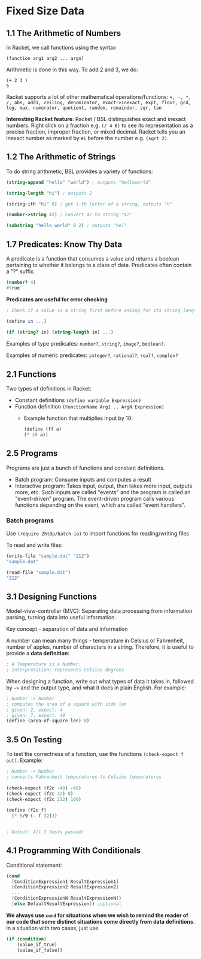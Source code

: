 # Fixed Size Data
## 1.1 The Arithmetic of Numbers
In Racket, we call functions using the syntax
```
(function arg1 arg2 ... argn)
```
Arithmetic is done in this way. To add 2 and 3, we do:
```
(+ 2 3 )
5
```

Racket supports a lot of other mathematical operations/functions: ```+, -, *, /, abs, add1, ceiling, denominator, exact->inexact, expt, floor, gcd, log, max, numerator, quotient, random, remainder, sqr, tan```

**Interesting Racket feature**: Racket / BSL distinguishes exact and inexact numbers. Right click on a fraction e.g. `(/ 4 6)` to see its representation as a precise fraction, improper fraction, or mixed decimal. Racket tells you an inexact number as marked by `#i` before the number e.g. `(sqrt 2)`.  
## 1.2 The Arithmetic of Strings
To do string arithmetic, BSL provides a variety of functions:
``` scheme
(string-append "hello" "world") ; outputs "helloworld"

(string-length "hi") ; outputs 2

(string-ith "hi" 0) ; get i-th letter of a string, outputs "h"

(number->string 42) ; convert 42 to string "42"

(substring "hello world" 0 2) ; outputs "hel"
```

## 1.7 Predicates: Know Thy Data
A predicate is a function that consumes a value and returns a boolean pertaining to whether it belongs to a class of data. Predicates often contain a "?" suffix.
``` scheme
(number? 4)
#true
```
**Predicates are useful for error checking**
``` scheme
; Check if a value is a string first before asking for its string length

(define in ...)
 
(if (string? in) (string-length in) ...)
```

Examples of type predicates: `number?`, `string?`, `image?`, `boolean?`.

Examples of numeric predicates:
`integer?`, `rational?`, `real?`, `complex?`

## 2.1 Functions
Two types of definitions in Racket:
- Constant definitions `(define variable Expression)`
- Function definition `(FunctionName Arg1 .. ArgN Expression)`
    - Example function that multiplies input by 10: 
    
        ``` scheme
        (define (ff a)
        (* 10 a))
        ```

## 2.5 Programs
Programs are just a bunch of functions and constant definitions.
- Batch program: Consume inputs and computes a result
- Interactive program: Takes input, output, then takes more input, outputs more, etc. Such inputs are called "events" and the program is called an "event-driven" program. The event-driven program calls various functions depending on the event, which are called "event handlers".

### Batch programs
Use `(require 2htdp/batch-io)` to import functions for reading/writing files

To read and write files:
``` scheme
(write-file "sample.dat" "212")
"sample.dat"

(read-file "sample.dat")
"212"
```


## 3.1 Designing Functions
Model-view-controller (MVC): Separating data processing from information parsing, turning data into useful information.

Key concept - separation of data and information

A number can mean many things - temperature in Celsius or Fahrenheit, number of apples, number of characters in a string. Therefore, it is useful to provide a **data definition**:
``` scheme
; A Temperature is a Number.
; interpretation: represents Celsius degrees
```

When designing a function, write out what types of data it takes in, followed by `->` and the output type, and what it does in plain English. For example:
``` scheme
; Number -> Number
; computes the area of a square with side len 
; given: 2, expect: 4
; given: 7, expect: 49
(define (area-of-square len) 0)
```

## 3.5 On Testing
To test the correctness of a function, use the functions `(check-expect f out)`. Example:
``` scheme
; Number -> Number
; converts Fahrenheit temperatures to Celsius temperatures 
 
(check-expect (f2c -40) -40)
(check-expect (f2c 32) 0)
(check-expect (f2c 212) 100)
 
(define (f2c f)
  (* 5/9 (- f 32)))


; Output: All 3 tests passed!
```

## 4.1 Programming With Conditionals
Conditional statement:
``` scheme
(cond
  [ConditionExpression1 ResultExpression1]
  [ConditionExpression2 ResultExpression2]
  ... 
  [ConditionExpressionN ResultExpressionN])
  [else DefaultResultExpression]) ;optional

```

**We always use `cond` for situations when we wish to remind the reader of our code that some distinct situations come directly from data definitions**. In a situation with two cases, just use 
```scheme
(if (condition) 
    (value_if_true) 
    (value_if_false))
```